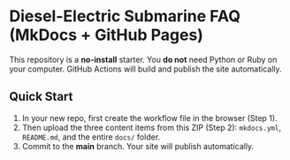 # Diesel-Electric Submarine FAQ (MkDocs + GitHub Pages)

This repository is a **no-install** starter.  You **do not** need Python or Ruby on your computer.
GitHub Actions will build and publish the site automatically.

## Quick Start
1. In your new repo, first create the workflow file in the browser (Step 1).
2. Then upload the three content items from this ZIP (Step 2): `mkdocs.yml`, `README.md`, and the entire `docs/` folder.
3. Commit to the **main** branch. Your site will publish automatically.
